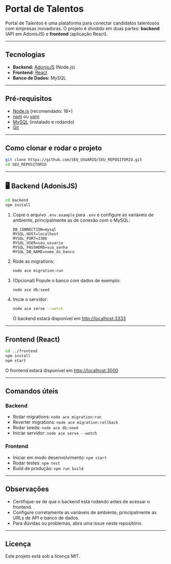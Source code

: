 # Portal de Talentos

Portal de Talentos é uma plataforma para conectar candidatos talentosos com empresas inovadoras. O projeto é dividido em duas partes: **backend** (API em AdonisJS) e **frontend** (aplicação React).

---

##  Tecnologias

- **Backend:** [AdonisJS](https://adonisjs.com/) (Node.js)
- **Frontend:** [React](https://react.dev/)
- **Banco de Dados:** MySQL

---

##  Pré-requisitos

- [Node.js](https://nodejs.org/) (recomendado: 18+)
- [npm](https://www.npmjs.com/) ou [yarn](https://yarnpkg.com/)
- [MySQL](https://www.mysql.com/) (instalado e rodando)
- [Git](https://git-scm.com/)

---

##  Como clonar e rodar o projeto

```bash
git clone https://github.com/SEU_USUARIO/SEU_REPOSITORIO.git
cd SEU_REPOSITORIO
```

---

## 🖥 Backend (AdonisJS)

```bash
cd backend
npm install
```

1. Copie o arquivo `.env.example` para `.env` e configure as variáveis de ambiente, principalmente as de conexão com o MySQL:
   ```
   DB_CONNECTION=mysql
   MYSQL_HOST=localhost
   MYSQL_PORT=3306
   MYSQL_USER=seu_usuario
   MYSQL_PASSWORD=sua_senha
   MYSQL_DB_NAME=nome_do_banco
   ```
2. Rode as migrations:
   ```bash
   node ace migration:run
   ```
3. (Opcional) Popule o banco com dados de exemplo:
   ```bash
   node ace db:seed
   ```
4. Inicie o servidor:
   ```bash
   node ace serve --watch
   ```
   O backend estará disponível em [http://localhost:3333](http://localhost:3333)

---

##  Frontend (React)

```bash
cd ../frontend
npm install
npm start
```
O frontend estará disponível em [http://localhost:3000](http://localhost:3000)

---

##  Comandos úteis

### Backend

- Rodar migrations: `node ace migration:run`
- Reverter migrations: `node ace migration:rollback`
- Rodar seeds: `node ace db:seed`
- Iniciar servidor: `node ace serve --watch`

### Frontend

- Iniciar em modo desenvolvimento: `npm start`
- Rodar testes: `npm test`
- Build de produção: `npm run build`

---

##  Observações

- Certifique-se de que o backend está rodando antes de acessar o frontend.
- Configure corretamente as variáveis de ambiente, principalmente as URLs de API e banco de dados.
- Para dúvidas ou problemas, abra uma issue neste repositório.

---

##  Licença

Este projeto está sob a licença MIT.
